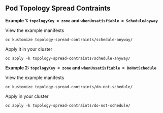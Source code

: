 ## Pod Topology Spread Contraints

**Example 1: `topologyKey = zone` and `whenUnsatisfiable = ScheduleAnyway`**

View the example manifests
```
oc kustomize topology-spread-contraints/schedule-anyway/
```

Apply it in your cluster
```
oc apply -k topology-spread-contraints/schedule-anyway/
```

**Example 2: `topologyKey = zone` and `whenUnsatisfiable = DoNotSchedule`**

View the example manifests
```
oc kustomize topology-spread-contraints/do-not-schedule/
```

Apply in your cluster
```
oc apply -k topology-spread-contraints/do-not-schedule/
```
